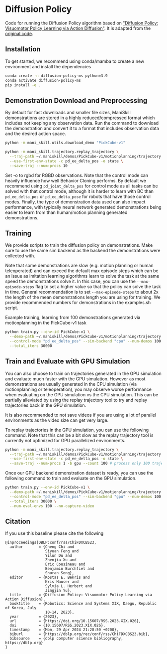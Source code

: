 # Diffusion Policy

Code for running the Diffusion Policy algorithm based on ["Diffusion Policy: Visuomotor Policy Learning via Action Diffusion"](https://arxiv.org/abs/2303.04137v4). It is adapted from the [original code](https://github.com/real-stanford/diffusion_policy).

## Installation

To get started, we recommend using conda/mamba to create a new environment and install the dependencies

```bash
conda create -n diffusion-policy-ms python=3.9
conda activate diffusion-policy-ms
pip install -e .
```

## Demonstration Download and Preprocessing

By default for fast downloads and smaller file sizes, ManiSkill demonstrations are stored in a highly reduced/compressed format which includes not keeping any observation data. Run the command to download the demonstration and convert it to a format that includes observation data and the desired action space.

```bash
python -m mani_skill.utils.download_demo "PickCube-v1"
```

```bash
python -m mani_skill.trajectory.replay_trajectory \
  --traj-path ~/.maniskill/demos/PickCube-v1/motionplanning/trajectory.h5 \
  --use-first-env-state -c pd_ee_delta_pos -o state \
  --save-traj --num-procs 10
```

Set -o to rgbd for RGBD observations. Note that the control mode can heavily influence how well Behavior Cloning performs. By default we recommend using `pd_joint_delta_pos` for control mode as all tasks can be solved with that control mode, although it is harder to learn with BC than `pd_ee_delta_pos` or `pd_ee_delta_pose` for robots that have those control modes. Finally, the type of demonstration data used can also impact performance, with typically neural network generated demonstrations being easier to learn from than human/motion planning generated demonstrations.

## Training

We provide scripts to train the diffusion policy on demonstrations. Make sure to use the same sim backend as the backend the demonstrations were collected with.


Note that some demonstrations are slow (e.g. motion planning or human teleoperated) and can exceed the default max episode steps which can be an issue as imitation learning algorithms learn to solve the task at the same speed the demonstrations solve it. In this case, you can use the `--max-episode-steps` flag to set a higher value so that the policy can solve the task in time. General recommendation is to set `--max-episode-steps` to about 2x the length of the mean demonstrations length you are using for training. We provide recommended numbers for demonstrations in the examples.sh script.

Example training, learning from 100 demonstrations generated via motionplanning in the PickCube-v1 task
```bash
python train.py --env-id PickCube-v1 \
  --demo-path ~/.maniskill/demos/PickCube-v1/motionplanning/trajectory.state.pd_ee_delta_pos.cuda.h5 \
  --control-mode "pd_ee_delta_pos" --sim-backend "cpu" --num-demos 100 --max_episode_steps 100 \
  --total_iters 30000 
```


## Train and Evaluate with GPU Simulation

You can also choose to train on trajectories generated in the GPU simulation and evaluate much faster with the GPU simulation. However as most demonstrations are usually generated in the CPU simulation (via motionplanning or teleoperation), you may observe worse performance when evaluating on the GPU simulation vs the CPU simulation. This can be partially alleviated by using the replay trajectory tool to try and replay trajectories back in the GPU simulation.

It is also recommended to not save videos if you are using a lot of parallel environments as the video size can get very large.

To replay trajectories in the GPU simulation, you can use the following command. Note that this can be a bit slow as the replay trajectory tool is currently not optimized for GPU parallelized environments.

```bash
python -m mani_skill.trajectory.replay_trajectory \
  --traj-path ~/.maniskill/demos/PickCube-v1/motionplanning/trajectory.h5 \
  --use-first-env-state -c pd_ee_delta_pos -o state \
  --save-traj --num-procs 1 -b gpu --count 100 # process only 100 trajectories
```

Once our GPU backend demonstration dataset is ready, you can use the following command to train and evaluate on the GPU simulation.

```bash
python train.py --env-id PickCube-v1 \
  --demo-path ~/.maniskill/demos/PickCube-v1/motionplanning/trajectory.state.pd_ee_delta_pos.cuda.h5 \
  --control-mode "pd_ee_delta_pos" --sim-backend "gpu" --num-demos 100 --max_episode_steps 100 \
  --total_iters 30000 \
  --num-eval-envs 100 --no-capture-video
```

## Citation

If you use this baseline please cite the following
```
@inproceedings{DBLP:conf/rss/ChiFDXCBS23,
  author       = {Cheng Chi and
                  Siyuan Feng and
                  Yilun Du and
                  Zhenjia Xu and
                  Eric Cousineau and
                  Benjamin Burchfiel and
                  Shuran Song},
  editor       = {Kostas E. Bekris and
                  Kris Hauser and
                  Sylvia L. Herbert and
                  Jingjin Yu},
  title        = {Diffusion Policy: Visuomotor Policy Learning via Action Diffusion},
  booktitle    = {Robotics: Science and Systems XIX, Daegu, Republic of Korea, July
                  10-14, 2023},
  year         = {2023},
  url          = {https://doi.org/10.15607/RSS.2023.XIX.026},
  doi          = {10.15607/RSS.2023.XIX.026},
  timestamp    = {Mon, 29 Apr 2024 21:28:50 +0200},
  biburl       = {https://dblp.org/rec/conf/rss/ChiFDXCBS23.bib},
  bibsource    = {dblp computer science bibliography, https://dblp.org}
}
```